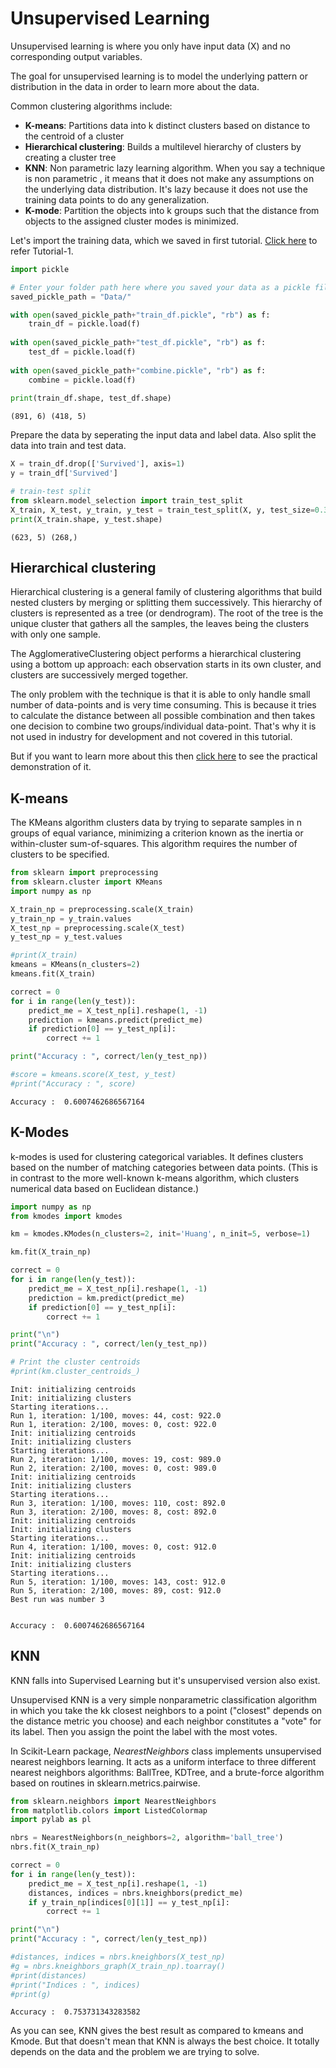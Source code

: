 
# Unsupervised Learning

Unsupervised learning is where you only have input data (X) and no corresponding output variables.

The goal for unsupervised learning is to model the underlying pattern or distribution in the data in order to learn more about the data.

Common clustering algorithms include:
* __K-means__: Partitions data into k distinct clusters based on distance to the centroid of a cluster
* __Hierarchical clustering__: Builds a multilevel hierarchy of clusters by creating a cluster tree
* __KNN__: Non parametric lazy learning algorithm. When you say a technique is non parametric , it means that it does not make any assumptions on the underlying data distribution. It's lazy because it does not use the training data points to do any generalization.
* __K-mode__: Partition the objects into k groups such that the distance from objects to the assigned cluster modes is minimized.

Let's import the training data, which we saved in first tutorial. [Click here](https://github.com/anantbara/Machine-Learning-Tutorials/blob/master/UG/2.%20Data_Preparation/Data%20Preparation.md) to refer Tutorial-1.


```python
import pickle

# Enter your folder path here where you saved your data as a pickle file in last tutorial
saved_pickle_path = "Data/"

with open(saved_pickle_path+"train_df.pickle", "rb") as f:
    train_df = pickle.load(f)
    
with open(saved_pickle_path+"test_df.pickle", "rb") as f:
    test_df = pickle.load(f)
    
with open(saved_pickle_path+"combine.pickle", "rb") as f:
    combine = pickle.load(f)
    
print(train_df.shape, test_df.shape)
```

    (891, 6) (418, 5)
    

Prepare the data by seperating the input data and label data. Also split the data into train and test data.


```python
X = train_df.drop(['Survived'], axis=1)
y = train_df['Survived']

# train-test split
from sklearn.model_selection import train_test_split
X_train, X_test, y_train, y_test = train_test_split(X, y, test_size=0.3)
print(X_train.shape, y_test.shape)
```

    (623, 5) (268,)
    

## Hierarchical clustering

Hierarchical clustering is a general family of clustering algorithms that build nested clusters by merging or splitting them successively. This hierarchy of clusters is represented as a tree (or dendrogram). The root of the tree is the unique cluster that gathers all the samples, the leaves being the clusters with only one sample.

The AgglomerativeClustering object performs a hierarchical clustering using a bottom up approach: each observation starts in its own cluster, and clusters are successively merged together.

The only problem with the technique is that it is able to only handle small number of data-points and is very time consuming. This is because it tries to calculate the distance between all possible combination and then takes one decision to combine two groups/individual data-point. That's why it is not used in industry for development and not covered in this tutorial.

But if you want to learn more about this then [click here](https://pythonprogramming.net/hierarchical-clustering-machine-learning-python-scikit-learn/) to see the practical demonstration of it.

## K-means

The KMeans algorithm clusters data by trying to separate samples in n groups of equal variance, minimizing a criterion known as the inertia or within-cluster sum-of-squares. This algorithm requires the number of clusters to be specified. 


```python
from sklearn import preprocessing
from sklearn.cluster import KMeans
import numpy as np

X_train_np = preprocessing.scale(X_train)
y_train_np = y_train.values
X_test_np = preprocessing.scale(X_test)
y_test_np = y_test.values

#print(X_train)
kmeans = KMeans(n_clusters=2)
kmeans.fit(X_train)

correct = 0
for i in range(len(y_test)):
    predict_me = X_test_np[i].reshape(1, -1)
    prediction = kmeans.predict(predict_me)
    if prediction[0] == y_test_np[i]:
        correct += 1

print("Accuracy : ", correct/len(y_test_np))

#score = kmeans.score(X_test, y_test)
#print("Accuracy : ", score)
```

    Accuracy :  0.6007462686567164
    

## K-Modes

k-modes is used for clustering categorical variables. It defines clusters based on the number of matching categories between data points. (This is in contrast to the more well-known k-means algorithm, which clusters numerical data based on Euclidean distance.)


```python
import numpy as np
from kmodes import kmodes

km = kmodes.KModes(n_clusters=2, init='Huang', n_init=5, verbose=1)

km.fit(X_train_np)

correct = 0
for i in range(len(y_test)):
    predict_me = X_test_np[i].reshape(1, -1)
    prediction = km.predict(predict_me)
    if prediction[0] == y_test_np[i]:
        correct += 1

print("\n")
print("Accuracy : ", correct/len(y_test_np))

# Print the cluster centroids
#print(km.cluster_centroids_)
```

    Init: initializing centroids
    Init: initializing clusters
    Starting iterations...
    Run 1, iteration: 1/100, moves: 44, cost: 922.0
    Run 1, iteration: 2/100, moves: 0, cost: 922.0
    Init: initializing centroids
    Init: initializing clusters
    Starting iterations...
    Run 2, iteration: 1/100, moves: 19, cost: 989.0
    Run 2, iteration: 2/100, moves: 0, cost: 989.0
    Init: initializing centroids
    Init: initializing clusters
    Starting iterations...
    Run 3, iteration: 1/100, moves: 110, cost: 892.0
    Run 3, iteration: 2/100, moves: 8, cost: 892.0
    Init: initializing centroids
    Init: initializing clusters
    Starting iterations...
    Run 4, iteration: 1/100, moves: 0, cost: 912.0
    Init: initializing centroids
    Init: initializing clusters
    Starting iterations...
    Run 5, iteration: 1/100, moves: 143, cost: 912.0
    Run 5, iteration: 2/100, moves: 89, cost: 912.0
    Best run was number 3
    
    
    Accuracy :  0.6007462686567164
    

## KNN

KNN falls into Supervised Learning but it's unsupervised version also exist.

Unsupervised KNN is a very simple nonparametric classification algorithm in which you take the kk closest neighbors to a point ("closest" depends on the distance metric you choose) and each neighbor constitutes a "vote" for its label. Then you assign the point the label with the most votes.

In Scikit-Learn package, _NearestNeighbors_ class implements unsupervised nearest neighbors learning. It acts as a uniform interface to three different nearest neighbors algorithms: BallTree, KDTree, and a brute-force algorithm based on routines in sklearn.metrics.pairwise.


```python
from sklearn.neighbors import NearestNeighbors
from matplotlib.colors import ListedColormap
import pylab as pl

nbrs = NearestNeighbors(n_neighbors=2, algorithm='ball_tree')
nbrs.fit(X_train_np)

correct = 0
for i in range(len(y_test)):  
    predict_me = X_test_np[i].reshape(1, -1)
    distances, indices = nbrs.kneighbors(predict_me)
    if y_train_np[indices[0][1]] == y_test_np[i]:
        correct += 1

print("\n")
print("Accuracy : ", correct/len(y_test_np))

#distances, indices = nbrs.kneighbors(X_test_np)
#g = nbrs.kneighbors_graph(X_train_np).toarray()
#print(distances)
#print("Indices : ", indices)
#print(g)
```

    
    
    Accuracy :  0.753731343283582
    

As you can see, KNN gives the best result as compared to kmeans and Kmode. But that doesn't mean that KNN is always the best choice. It totally depends on the data and the problem we are trying to solve. 


```python

```

